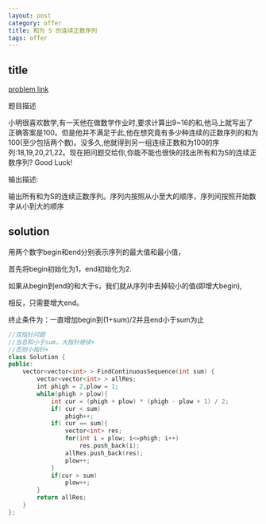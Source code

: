 ```yaml
---
layout: post
category: offer
title: 和为 S 的连续正数序列
tags: offer
---
```


## title
[problem link](https://www.nowcoder.com/practice/c451a3fd84b64cb19485dad758a55ebe?tpId=13&tqId=11194&tPage=1&rp=1&ru=/ta/coding-interviews&qru=/ta/coding-interviews/question-ranking)

题目描述

小明很喜欢数学,有一天他在做数学作业时,要求计算出9~16的和,他马上就写出了正确答案是100。但是他并不满足于此,他在想究竟有多少种连续的正数序列的和为100(至少包括两个数)。没多久,他就得到另一组连续正数和为100的序列:18,19,20,21,22。现在把问题交给你,你能不能也很快的找出所有和为S的连续正数序列? Good Luck!

输出描述:

输出所有和为S的连续正数序列。序列内按照从小至大的顺序，序列间按照开始数字从小到大的顺序

## solution
用两个数字begin和end分别表示序列的最大值和最小值，

首先将begin初始化为1，end初始化为2.

如果从begin到end的和大于s，我们就从序列中去掉较小的值(即增大begin),

相反，只需要增大end。

终止条件为：一直增加begin到(1+sum)/2并且end小于sum为止

```c++
//双指针问题
//当总和小于sum，大指针继续+
//否则小指针+
class Solution {
public:
    vector<vector<int> > FindContinuousSequence(int sum) {
        vector<vector<int> > allRes;
        int phigh = 2,plow = 1;
        while(phigh > plow){
            int cur = (phigh + plow) * (phigh - plow + 1) / 2;
            if( cur < sum)
                phigh++;
            if( cur == sum){
                vector<int> res;
                for(int i = plow; i<=phigh; i++)
                    res.push_back(i);
                allRes.push_back(res);
                plow++;
            }
            if(cur > sum)
                plow++;
        }
        return allRes;
    }
};

```
